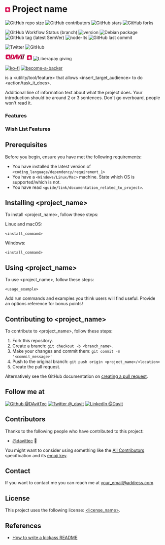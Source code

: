 # [<img src="https://github.com/DavitTec/DavitTec/blob/master/logo/logo.svg" alt="Davit" width="16"/>](https://github.com/DavitTec) Project name

<!--- These are examples. See https://shields.io for others or to customize this set of shields. You might want to include dependencies, project status and licence info here --->
 ![GitHub repo size](https://img.shields.io/github/repo-size/DavitTec/Package_Template)
![GitHub contributors](https://img.shields.io/github/contributors/DavitTec/Package_Template)
![GitHub stars](https://img.shields.io/github/stars/DavitTec/Package_Template?style=social)
![GitHub forks](https://img.shields.io/github/forks/DavitTec/Package_Template?style=social)

<!--- Version & Git Hub Pages --->
![GitHub Workflow Status (branch)](https://img.shields.io/github/workflow/status/DavitTec/Package_Template/pages%20build%20and%20deployment/gh-pages)
![version](https://img.shields.io/badge/build-0.0.1-red?style=social)
![Debian package](https://img.shields.io/debian/v/bash/unstable?color=red&label=bash&style=social)
![GitHub tag (latest SemVer)](https://img.shields.io/github/v/tag/DavitTec/Package_Template?label=version&logo=davit&sort=semver)
![node-lts](https://img.shields.io/node/v/Package_Template?color=%23750e35&style=social)
![GitHub last commit](https://img.shields.io/github/last-commit/davittec/Package_Template?color=%23750e35&style=social)

<!--- supporters --->
![Twitter](https://img.shields.io/twitter/follow/_davit?style=social)
![GitHub](https://img.shields.io/github/followers/davittec?style=social)

<!--- FUNDING --->
<a href="https://davit.ie/"><img border="0" alt="DAVIT" src="https://raw.githubusercontent.com/DavitTec/dotfiles/master/img/DAVIT2.png" height="20"></a>
[<img src="https://github.com/DavitTec/DavitTec/blob/master/logo/logo.svg" alt="Davit" width="16"/>](https://github.com/DavitTec)   ![Liberapay giving](https://img.shields.io/liberapay/gives/DavitTec?color=dc1c5c&label=giving&logo=https%3A%2F%2Fgithub.com%2FDavitTec%2Fdavittec.github.io%2Fblob%2Fmaster%2Fassets%2Fimg%2Ffavicon.svg&style=social)

[![ko-fi](https://ko-fi.com/img/githubbutton_sm.svg)](https://ko-fi.com/DavitTec)
[![become-a-backer](https://opencollective.com/fileit/backers.svg?width=890)](https://opencollective.com/fileit#backers)

<ProjectName> is a <utility/tool/feature> that allows <insert_target_audience> to do <action/task_it_does>.

Additional line of information text about what the project does. Your introduction should be around 2 or 3 sentences. Don't go overboard, people won't read it.
### Features
  
### Wish List Features
  
## Prerequisites

Before you begin, ensure you have met the following requirements:
<!--- These are just example requirements. Add, duplicate or remove as required --->
* You have installed the latest version of `<coding_language/dependency/requirement_1>`
* You have a `<Windows/Linux/Mac>` machine. State which OS is supported/which is not.
* You have read `<guide/link/documentation_related_to_project>`.

## Installing <project_name>

To install <project_name>, follow these steps:

Linux and macOS:
```
<install_command>
```

Windows:
```
<install_command>
```
## Using <project_name>

To use <project_name>, follow these steps:

```
<usage_example>
```

Add run commands and examples you think users will find useful. Provide an options reference for bonus points!

## Contributing to <project_name>
<!--- If your README is long or you have some specific process or steps you want contributors to follow, consider creating a separate CONTRIBUTING.md file--->
To contribute to <project_name>, follow these steps:

1. Fork this repository.
2. Create a branch: `git checkout -b <branch_name>`.
3. Make your changes and commit them: `git commit -m '<commit_message>'`
4. Push to the original branch: `git push origin <project_name>/<location>`
5. Create the pull request.

Alternatively see the GitHub documentation on [creating a pull request](https://help.github.com/en/github/collaborating-with-issues-and-pull-requests/creating-a-pull-request).
  
## Follow me at
<a href="https://github.com/DavitTec/"><img alt="Github @DAvitTec" src="https://img.shields.io/static/v1?logo=github&message=Github&color=black&style=flat-square&label=" /></a> <a href="https://twitter.com/_davit/"><img alt="Twitter @_davit" src="https://img.shields.io/static/v1?logo=twitter&message=Twitter&color=black&style=flat-square&label=" /></a> <a href="https://www.linkedin.com/company/davit/about/"><img alt="LinkedIn @Davit" src="https://img.shields.io/static/v1?logo=linkedin&message=LinkedIn&color=black&style=flat-square&label=&link=https://twitter.com/_davit" /></a>


## Contributors

Thanks to the following people who have contributed to this project:

* [@davittec](https://github.com/davittec) 📖

You might want to consider using something like the [All Contributors](https://github.com/all-contributors/all-contributors) specification and its [emoji key](https://allcontributors.org/docs/en/emoji-key).

## Contact

If you want to contact me you can reach me at <your_email@address.com>.

## License
<!--- If you're not sure which open license to use see https://choosealicense.com/--->

This project uses the following license: [<license_name>](<link>).

  
##  References
 * [How to write a kickass README](https://dev.to/scottydocs/how-to-write-a-kickass-readme-5af9)
  
  
